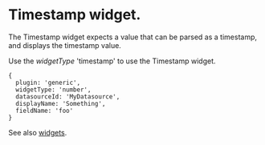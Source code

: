 # Timestamp widget.

The Timestamp widget expects a value that can be parsed as a timestamp, and displays the timestamp value.

Use the *widgetType* 'timestamp' to use the Timestamp widget.

```
{
  plugin: 'generic',
  widgetType: 'number',
  datasourceId: 'MyDatasource',
  displayName: 'Something',
  fieldName: 'foo'
}
```

See also [widgets](../).
